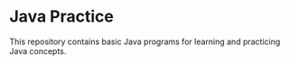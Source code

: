 # Java Practice

This repository contains basic Java programs for learning and practicing Java concepts.